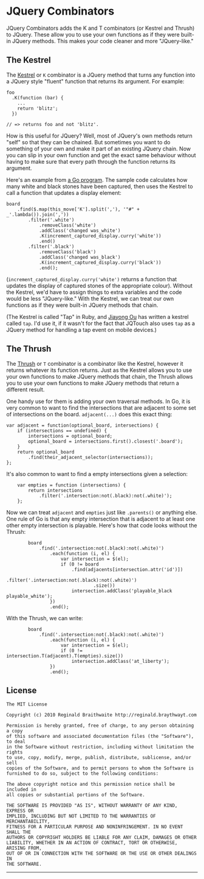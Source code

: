 JQuery Combinators
===

JQuery Combinators adds the K and T combinators (or Kestrel and Thrush) to JQuery. These allow you to use your own functions as if they were built-in JQuery methods. This makes your code cleaner and more "JQuery-like."

The Kestrel
---

The [Kestrel][k] or `K` combinator is a JQuery method that turns any function into a JQuery style "fluent" function that returns its argument. For example:

    foo
      .K(function (bar) {
        ...
        return 'blitz';
      })
  
    // => returns foo and not 'blitz'.
  
How is this useful for JQuery? Well, most of JQuery's own methods return "self" so that they can be chained. But sometimes you want to do something of your own and make it part of an existing JQuery chain. Now you can slip in your own function and get the exact same behaviour without having to make sure that every path through the function returns its argument.

Here's an example from [a Go program][go]. The sample code calculates how many white and black stones have been captured, then uses the Kestrel to call a function that updates a display element:

    board
    	.find($.map(this_move['K'].split(','), '"#" + _'.lambda()).join(','))
    		.filter('.white')
    			.removeClass('white')
    			.addClass('changed was_white')
    			.K(increment_captured_display.curry('white'))
    			.end()
    		.filter('.black')
    			.removeClass('black')
    			.addClass('changed was_black')
    			.K(increment_captured_display.curry('black'))
    			.end();
  			
(`increment_captured_display.curry('white')` returns a function that updates the display of captured stones of the appropriate colour). Without the Kestrel, we'd have to assign things to extra variables and the code would be less "JQuery-like." With the Kestrel, we can treat our own functions as if they were built-in JQuery methods that chain.

(The Kestrel is called "Tap" in Ruby, and [Jiayong Ou][jou] has written a kestrel called `tap`. I'd use it, if it wasn't for the fact that JQTouch also uses `tap` as a JQuery method for handling a tap event on mobile devices.)

The Thrush
---

The [Thrush][t] or `T` combinator is a combinator like the Kestrel, however it returns whatever its function returns. Just as the Kestrel allows you to use your own functions to make JQuery methods that chain, the Thrush allows you to use your own functions to make JQuery methods that return a different result.

One handy use for them is adding your own traversal methods. In Go, it is very common to want to find the intersections that are adjacent to some set of intersections on the board. `adjacent(...)` does this exact thing:

    var adjacent = function(optional_board, intersections) {
    	if (intersections == undefined) {
    		intersections = optional_board;
    		optional_board = intersections.first().closest('.board');
    	}
    	return optional_board
    		.find(their_adjacent_selector(intersections));
    };

It's also common to want to find a empty intersections given a selection:

		var empties = function (intersections) {
			return intersections
				.filter('.intersection:not(.black):not(.white)');
		};
    
Now we can treat `adjacent` and `empties` just like `.parents()` or anything else. One rule of Go is that any empty intersection that is adjacent to at least one other empty intersection is playable. Here's how that code looks without the Thrush:

			board
				.find('.intersection:not(.black):not(.white)')
					.each(function (i, el) {
						var intersection = $(el);
						if (0 != board
							.find(adjacents[intersection.attr('id')])
								.filter('.intersection:not(.black):not(.white)')
									.size())
							intersection.addClass('playable_black playable_white');
					})
					.end();

With the Thrush, we can write:

			board
				.find('.intersection:not(.black):not(.white)')
					.each(function (i, el) {
						var intersection = $(el);
						if (0 != intersection.T(adjacent).T(empties).size())
							intersection.addClass('at_liberty');
					})
					.end();

License
---

    The MIT License

    Copyright (c) 2010 Reginald Braithwaite http://reginald.braythwayt.com

    Permission is hereby granted, free of charge, to any person obtaining a copy
    of this software and associated documentation files (the "Software"), to deal
    in the Software without restriction, including without limitation the rights
    to use, copy, modify, merge, publish, distribute, sublicense, and/or sell
    copies of the Software, and to permit persons to whom the Software is
    furnished to do so, subject to the following conditions:

    The above copyright notice and this permission notice shall be included in
    all copies or substantial portions of the Software.

    THE SOFTWARE IS PROVIDED "AS IS", WITHOUT WARRANTY OF ANY KIND, EXPRESS OR
    IMPLIED, INCLUDING BUT NOT LIMITED TO THE WARRANTIES OF MERCHANTABILITY,
    FITNESS FOR A PARTICULAR PURPOSE AND NONINFRINGEMENT. IN NO EVENT SHALL THE
    AUTHORS OR COPYRIGHT HOLDERS BE LIABLE FOR ANY CLAIM, DAMAGES OR OTHER
    LIABILITY, WHETHER IN AN ACTION OF CONTRACT, TORT OR OTHERWISE, ARISING FROM,
    OUT OF OR IN CONNECTION WITH THE SOFTWARE OR THE USE OR OTHER DEALINGS IN
    THE SOFTWARE.

---
					
[k]: http://github.com/raganwald/homoiconic/blob/master/2008-10-29/kestrel.markdown#readme
[t]: http://github.com/raganwald/homoiconic/blob/master/2008-10-30/thrush.markdown#readme
[go]: http://raganwald.github.com/go/
[jou]: http://orly.ch/
[tap]: http://github.com/jou/jquery.tap.js
[raganwald]: http://reginald.braythwayt.com